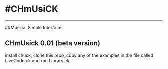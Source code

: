 #CHmUsiCK
========

_______________
##Musical Simple Interface

CHmUsick 0.01 (beta version)
---------------

install chuck, clone this repo, copy any of the examples in the file called LiveCode.ck and run Library.ck.
